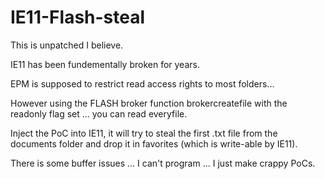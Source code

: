 # IE11-Flash-steal

This is unpatched I believe.

IE11 has been fundementally broken for years.

EPM is supposed to restrict read access rights to most folders...

However using the FLASH broker function brokercreatefile with the readonly flag set ... you can read everyfile.

Inject the PoC into IE11, it will try to steal the first .txt file from the documents folder and drop it in favorites (which is write-able by IE11).

There is some buffer issues ... I can't program ... I just make crappy PoCs.
